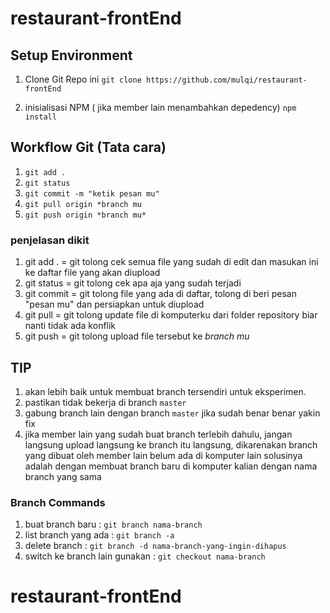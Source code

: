 # restaurant-frontEnd

## Setup Environment

1. Clone Git Repo ini
   `git clone https://github.com/mulqi/restaurant-frontEnd`

2. inisialisasi NPM ( jika member lain menambahkan depedency)
   `npm install`

## Workflow Git (Tata cara)

1. `git add . ` 
2. `git status` 
3. `git commit -m "ketik pesan mu"`
4. `git pull origin *branch mu`
5. `git push origin *branch mu*`
   
### penjelasan dikit

1. git add . = git tolong cek semua file yang sudah di edit dan masukan ini ke daftar file yang akan diupload
2. git status = git tolong cek apa aja yang sudah terjadi
3. git commit = git tolong file yang ada di daftar, tolong di beri pesan "pesan mu" dan persiapkan untuk diupload
4. git pull = git tolong update file di komputerku dari folder repository biar nanti tidak ada konflik
5. git push = git tolong upload file tersebut ke *branch mu*

## TIP
1. akan lebih baik untuk membuat branch tersendiri untuk eksperimen.
2. pastikan tidak bekerja di branch `master`
3. gabung branch lain dengan branch `master` jika sudah benar benar yakin fix
4. jika member lain yang sudah buat branch terlebih dahulu, jangan langsung upload langsung ke branch itu langsung, dikarenakan branch yang dibuat oleh member lain belum ada di komputer lain solusinya adalah dengan membuat branch baru di komputer kalian dengan nama branch yang sama

### Branch Commands
   1. buat branch baru : `git branch nama-branch`
   2. list branch yang ada : `git branch -a`
   3. delete branch : `git branch -d nama-branch-yang-ingin-dihapus`
   4. switch ke branch lain gunakan : `git checkout nama-branch`

# restaurant-frontEnd
